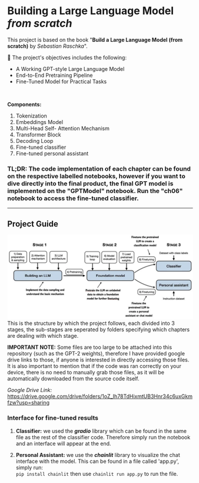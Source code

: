 # Building a Large Language Model *from scratch*
This project is based on the book "**Build a Large Language Model (from scratch)** by *Sebastian Raschka*". 

📝 The project's objectives includes the following:
- A Working GPT-style Large Language Model
- End-to-End Pretraining Pipeline
- Fine-Tuned Model for Practical Tasks
<br>



**Components:**
1. Tokenization
2. Embeddings Model
3. Multi-Head Self- Attention Mechanism
4. Transformer Block
5. Decoding Loop
6. Fine-tuned classifier
7. Fine-tuned personal assistant



### TL;DR: The code implementation of each chapter can be found on the respective labelled notebooks, however if you want to dive directly into the final product, the final GPT model is implemented on the "GPTModel" notebook. Run the "ch06" notebook to access the fine-tuned classifier.

---
## Project Guide
![image](images/Build-LLMS-from-scratch.png)
This is the structure by which the project follows, each divided into 3 stages, the sub-stages are seperated by folders specifying which chapters are dealing with which stage.

<strong>IMPORTANT NOTE:</strong> Some files are too large to be attached into this repository (such as the GPT-2 weights), therefore I have provided google drive links to those, if anyone is interested in directly accessing those files. It is also important to mention that if the code was ran correctly on your device, there is no need to manually grab those files, as it will be automatically downloaded from the source code itself.

<i>Google Drive Link:</i> https://drive.google.com/drive/folders/1oZ_Ih78TdHixmtUB3Hnr34c6uxGkmfzw?usp=sharing


### Interface for fine-tuned results
1. **Classifier:** we used the ***gradio*** library which can be found in the same file as the rest of the classifier code. Therefore simply run the notebook and an interface will appear at the end.

2. **Personal Assistant:** we use the ***chainlit*** library to visualize the chat interface with the model. This can be found in a file called 'app.py', simply run:
<br> `pip install chainlit` then use `chainlit run app.py` to run the file.